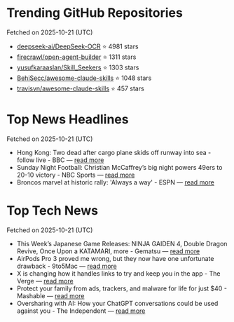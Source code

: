 # Trending GitHub Repositories
Fetched on 2025-10-21 (UTC)

- [deepseek-ai/DeepSeek-OCR](https://github.com/deepseek-ai/DeepSeek-OCR) ⭐ 4981 stars
- [firecrawl/open-agent-builder](https://github.com/firecrawl/open-agent-builder) ⭐ 1311 stars
- [yusufkaraaslan/Skill_Seekers](https://github.com/yusufkaraaslan/Skill_Seekers) ⭐ 1303 stars
- [BehiSecc/awesome-claude-skills](https://github.com/BehiSecc/awesome-claude-skills) ⭐ 1048 stars
- [travisvn/awesome-claude-skills](https://github.com/travisvn/awesome-claude-skills) ⭐ 457 stars

# Top News Headlines
Fetched on 2025-10-21 (UTC)
- Hong Kong: Two dead after cargo plane skids off runway into sea - follow live - BBC — [read more](https://www.bbc.com/news/live/c5y0e4e5ddxt)
- Sunday Night Football: Christian McCaffrey’s big night powers 49ers to 20-10 victory - NBC Sports — [read more](https://www.nbcsports.com/nfl/profootballtalk/rumor-mill/news/sunday-night-football-christian-mccaffreys-big-night-powers-49ers-to-20-10-victory)
- Broncos marvel at historic rally: 'Always a way' - ESPN — [read more](https://www.espn.com/nfl/story/_/id/46655440/bo-nix-broncos-outlast-giants-historic-comeback-4th)

# Top Tech News
Fetched on 2025-10-21 (UTC)
- This Week’s Japanese Game Releases: NINJA GAIDEN 4, Double Dragon Revive, Once Upon a KATAMARI, more - Gematsu — [read more](https://www.gematsu.com/2025/10/this-weeks-japanese-game-releases-ninja-gaiden-4-double-dragon-revive-once-upon-a-katamari-more)
- AirPods Pro 3 proved me wrong, but they now have one unfortunate drawback - 9to5Mac — [read more](https://9to5mac.com/2025/10/19/airpods-pro-3-pros-and-cons-after-one-month-of-testing/)
- X is changing how it handles links to try and keep you in the app - The Verge — [read more](https://www.theverge.com/news/802480/x-is-changing-how-it-handles-links-to-try-and-keep-you-in-the-app)
- Protect your family from ads, trackers, and malware for life for just $40 - Mashable — [read more](https://mashable.com/article/oct-19-adguard-family-plan-lifetime-subscription)
- Oversharing with AI: How your ChatGPT conversations could be used against you - The Independent — [read more](https://www.the-independent.com/tech/ai-chatgpt-crime-data-ads-b2846677.html)
